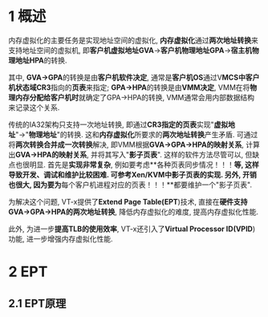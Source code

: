 # 1 概述

内存虚拟化的主要任务是实现地址空间的虚拟化, **内存虚拟化**通过**两次地址转换**来支持地址空间的虚拟机, 即**客户机虚拟地址GVA**→**客户机物理地址GPA**→**宿主机物理地址HPA**的转换. 

其中, **GVA→GPA**的转换是由**客户机软件决定**, 通常是**客户机OS**通过V**MCS中客户机状态域CR3**指向的**页表**来指定; **GPA→HPA**的转换是由**VMM决定**, VMM在将**物理内存分配给客户机时**就确定了GPA→HPA的转换, VMM通常会用内部数据结构来记录这个关系.

传统的IA32架构只支持一次地址转换, 即通过**CR3指定的页表**实现"**虚拟地址**"→"**物理地址**"的转换. 这和**内存虚拟化**所要求的**两次地址转换**产生矛盾. 可通过将**两次转换合并成一次转换**解决, 即VMM根据**GVA→GPA→HPA的映射关系**, 计算出**GVA→HPA的映射关系**, 并将其写入"**影子页表**". 这样的软件方法尽管可以, 但缺点也很明显. 首先是**实现非常复杂**, 例如要考虑**各种页表同步情况！！！**等, 这样导致开发、调试和维护比较困难. 可参考Xen/KVM中影子页表的实现. 另外, **开销也很大**, 因为要为**每个客户机进程对应的页表！！！**都要维护一个"影子页表".

为解决这个问题, VT\-x提供了**Extend Page Table(EPT**)技术, 直接在**硬件支持GVA→GPA→HPA的两次地址转换**, 降低内存虚拟化的难度, 提高内存虚拟化性能.

此外, 为进一步**提高TLB的使用效率**, VT\-x还引入了**Virtual Processor ID(VPID**)功能, 进一步增强内存虚拟化性能.

# 2 EPT

## 2.1 EPT原理


